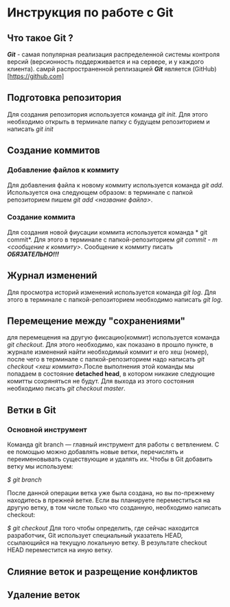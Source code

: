 # Инструкция по работе с Git

## Что такое Git ?
***Git*** - самая популярная реализация распределенной системы контроля версий (версионность поддерживается и на сервере, и  у каждого клиента). самрй распространенной реплизацией ***Git*** является (GitHub)[https://github.com]

## Подготовка репозитория
Для создания репозитория используется команда *git init*. Для этого необходимо открыть в терминале папку с будущем репозиторием и написать *git init*

## Создание коммитов


### Добавление файлов к коммиту
Для добавления файла к новому коммиту используется команда *git add*. Используется она следующем образом: в терминале с папкой репозиторием пишем *git add <название файла>*.

### Создание коммита
Для создания новой фиусации коммита используется команда * git commit*. Для этого в терминале с папкой-репозиторием *git commit - m <сообщение к коммиту>*. Сообщение к коммиту писать ***ОБЯЗАТЕЛЬНО!!!***
## Журнал изменений 
Для просмотра историй изменений используется команда *git log*. Для этого в терминале с папкой-репозиторием необходимо написать *git log*.
## Перемещение между "сохранениями"
для перемещения на другую фиксацию(коммит) используется команда *git checkout*. Для этого  необходимо, как показано в прошло пункте, в журнале изменений найти необходимый коммит и его хеш (номер), после чего в терминале с папкой-репозиторием надо написать *git checkout <хеш коммита>*.После выполнения этой команды мы попадаем в состояние **detached head**, в котором никакие следующие комитты сохряняться не будут.  Для выхода из этого состояния необходимо писать *git checkout master*.

## Ветки в Git 
### Основной инструмент
Команда git branch — главный инструмент для работы с ветвлением. С ее помощью можно добавлять новые ветки, перечислять и переименовывать существующие и удалять их.
Чтобы в Git добавить ветку мы используем:

*$ git branch <name of new branch>*

После данной операции ветка уже была создана, но вы по-прежнему находитесь в прежней ветке. Если вы планируете переместиться на другую ветку, в том числе только что созданную, необходимо написать checkout:

*$ git checkout <name of branch>*
Для того чтобы определить, где сейчас находится разработчик, Git использует специальный указатель HEAD, ссылающийся на текущую локальную ветку. В результате checkout HEAD переместится на иную ветку.

## Слияние веток и разрещение конфликтов

## Удаление веток
